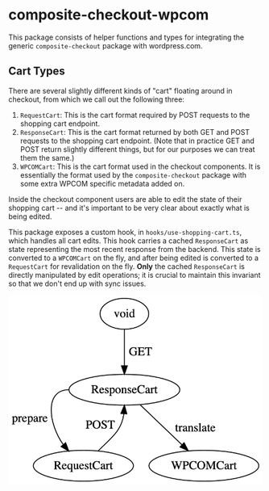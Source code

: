 composite-checkout-wpcom
========================

This package consists of helper functions and types for integrating the generic `composite-checkout` package with wordpress.com.

Cart Types
----------

There are several slightly different kinds of "cart" floating around in checkout, from which we call out the following three:

1. `RequestCart`: This is the cart format required by POST requests to the shopping cart endpoint.
2. `ResponseCart`: This is the cart format returned by both GET and POST requests to the shopping cart endpoint. (Note that in practice GET and POST return slightly different things, but for our purposes we can treat them the same.)
3. `WPCOMCart`: This is the cart format used in the checkout components. It is essentially the format used by the `composite-checkout` package with some extra WPCOM specific metadata added on.

Inside the checkout component users are able to edit the state of their shopping cart -- and it's important to be very clear about exactly what is being edited.

This package exposes a custom hook, in `hooks/use-shopping-cart.ts`, which handles all cart edits. This hook carries a cached `ResponseCart` as state representing the most recent response from the backend. This state is converted to a `WPCOMCart` on the fly, and after being edited is converted to a `RequestCart` for revalidation on the fly. **Only** the cached `ResponseCart` is directly manipulated by edit operations; it is crucial to maintain this invariant so that we don't end up with sync issues.

![Diagram of cart types](doc/cart-types.png)
